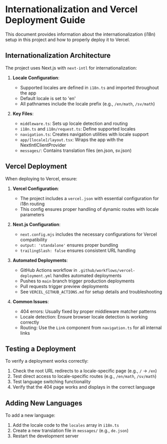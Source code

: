 # Internationalization and Vercel Deployment Guide

This document provides information about the internationalization (i18n) setup in this project and how to properly deploy it to Vercel.

## Internationalization Architecture

The project uses Next.js with `next-intl` for internationalization:

1. **Locale Configuration**:
   - Supported locales are defined in `i18n.ts` and imported throughout the app
   - Default locale is set to 'en'
   - All pathnames include the locale prefix (e.g., `/en/math`, `/sv/math`)

2. **Key Files**:
   - `middleware.ts`: Sets up locale detection and routing
   - `i18n.ts` and `i18n/request.ts`: Define supported locales
   - `navigation.ts`: Creates navigation utilities with locale support
   - `app/[locale]/layout.tsx`: Wraps the app with the NextIntlClientProvider
   - `messages/`: Contains translation files (en.json, sv.json)

## Vercel Deployment

When deploying to Vercel, ensure:

1. **Vercel Configuration**:
   - The project includes a `vercel.json` with essential configuration for i18n routing
   - This config ensures proper handling of dynamic routes with locale parameters

2. **Next.js Configuration**:
   - `next.config.mjs` includes the necessary configurations for Vercel compatibility
   - `output: 'standalone'` ensures proper bundling
   - `trailingSlash: false` ensures consistent URL handling

3. **Automated Deployments**:
   - GitHub Actions workflow in `.github/workflows/vercel-deployment.yml` handles automated deployments
   - Pushes to `main` branch trigger production deployments
   - Pull requests trigger preview deployments
   - See `VERCEL_GITHUB_ACTIONS.md` for setup details and troubleshooting

4. **Common Issues**:
   - 404 errors: Usually fixed by proper middleware matcher patterns
   - Locale detection: Ensure browser locale detection is working correctly
   - Routing: Use the `Link` component from `navigation.ts` for all internal links

## Testing a Deployment

To verify a deployment works correctly:

1. Check the root URL redirects to a locale-specific page (e.g., `/` → `/en`)
2. Test direct access to locale-specific routes (e.g., `/en/math`, `/sv/math`)
3. Test language switching functionality
4. Verify that the 404 page works and displays in the correct language

## Adding New Languages

To add a new language:

1. Add the locale code to the `locales` array in `i18n.ts`
2. Create a new translation file in `messages/` (e.g., `de.json`)
3. Restart the development server